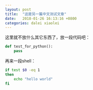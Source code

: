 ```yaml
---
layout: post
title:  "这是另一篇中文测试文章"
date:   2018-01-26 16:13:16 +0800
categories: dalei xiaolei
---
```


这里就不放什么其它东西了，放一段代码吧：

```python
def test_for_python():
    pass
```

再来一段shell：

```bash
if test $0 -eq 1
then
    echo "hello world"
fi
```

